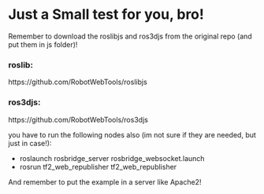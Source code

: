 <h1> Just a Small test for you, bro! </h1>

Remember to download the roslibjs and ros3djs from the original repo (and put them in js folder)!

<h3>roslib:</h3>
https://github.com/RobotWebTools/roslibjs


<h3>ros3djs:</h3>
https://github.com/RobotWebTools/ros3djs

you have to run the following nodes also (im not sure if they are needed, but just in case!):

<ul>
  <li>roslaunch rosbridge_server rosbridge_websocket.launch</li>
  <li>rosrun tf2_web_republisher tf2_web_republisher</li>
</ul>

And remember to put the example in a server like Apache2!
